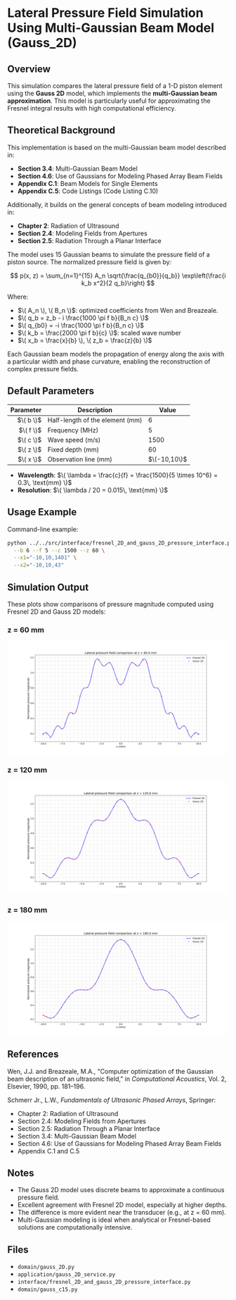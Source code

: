 # Lateral Pressure Field Simulation Using Multi-Gaussian Beam Model (Gauss_2D)

## Overview

This simulation compares the lateral pressure field of a 1-D piston element using the **Gauss 2D** model, which implements the **multi-Gaussian beam approximation**. This model is particularly useful for approximating the Fresnel integral results with high computational efficiency.

## Theoretical Background

This implementation is based on the multi-Gaussian beam model described in:

- **Section 3.4**: Multi-Gaussian Beam Model  
- **Section 4.6**: Use of Gaussians for Modeling Phased Array Beam Fields  
- **Appendix C.1**: Beam Models for Single Elements  
- **Appendix C.5**: Code Listings (Code Listing C.10)

Additionally, it builds on the general concepts of beam modeling introduced in:

- **Chapter 2**: Radiation of Ultrasound
- **Section 2.4**: Modeling Fields from Apertures
- **Section 2.5**: Radiation Through a Planar Interface

The model uses 15 Gaussian beams to simulate the pressure field of a piston source. The normalized pressure field is given by:

$$
p(x, z) = \sum_{n=1}^{15} A_n \sqrt{\frac{q_{b0}}{q_b}} \exp\left(\frac{i k_b x^2}{2 q_b}\right)
$$

Where:

- $\( A_n \), \( B_n \)$: optimized coefficients from Wen and Breazeale.
- $\( q_b = z_b - i \frac{1000 \pi f b}{B_n c} \)$
- $\( q_{b0} = -i \frac{1000 \pi f b}{B_n c} \)$
- $\( k_b = \frac{2000 \pi f b}{c} \)$: scaled wave number
- $\( x_b = \frac{x}{b} \), \( z_b = \frac{z}{b} \)$

Each Gaussian beam models the propagation of energy along the axis with a particular width and phase curvature, enabling the reconstruction of complex pressure fields.

## Default Parameters

| Parameter | Description                        | Value       |
|----------:|------------------------------------|-------------|
| $\( b \)$   | Half-length of the element (mm)    | 6           |
| $\( f \)$   | Frequency (MHz)                   | 5           |
| $\( c \)$   | Wave speed (m/s)                  | 1500        |
| $\( z \)$   | Fixed depth (mm)                  | 60          |
| $\( x \)$   | Observation line (mm)             | $\(-10,10\)$  |

- **Wavelength**: $\( \lambda = \frac{c}{f} = \frac{1500}{5 \times 10^6} = 0.3\, \text{mm} \)$
- **Resolution**: $\( \lambda / 20 = 0.015\, \text{mm} \)$

## Usage Example

Command-line example:

```bash
python ../../src/interface/fresnel_2D_and_gauss_2D_pressure_interface.py \
  --b 6 --f 5 --c 1500 --z 60 \
  --x1="-10,10,1401" \
  --x2="-10,10,43"
```

## Simulation Output

These plots show comparisons of pressure magnitude computed using Fresnel 2D and Gauss 2D models:

### z = 60 mm

![z=60](../../examples/figures/Lateral_pressure_field_comparison_fresnel_gauss_z60.png)

### z = 120 mm

![z=120](../../examples/figures/Lateral_pressure_field_comparison_fresnel_gauss_z120.png)

### z = 180 mm

![z=180](../../examples/figures/Lateral_pressure_field_comparison_fresnel_gauss_z180.png)

## References

Wen, J.J. and Breazeale, M.A., "Computer optimization of the Gaussian beam description of an ultrasonic field," in *Computational Acoustics*, Vol. 2, Elsevier, 1990, pp. 181–196.

Schmerr Jr., L.W., *Fundamentals of Ultrasonic Phased Arrays*, Springer:

- Chapter 2: Radiation of Ultrasound
- Section 2.4: Modeling Fields from Apertures
- Section 2.5: Radiation Through a Planar Interface
- Section 3.4: Multi-Gaussian Beam Model
- Section 4.6: Use of Gaussians for Modeling Phased Array Beam Fields
- Appendix C.1 and C.5

## Notes

- The Gauss 2D model uses discrete beams to approximate a continuous pressure field.
- Excellent agreement with Fresnel 2D model, especially at higher depths.
- The difference is more evident near the transducer (e.g., at z = 60 mm).
- Multi-Gaussian modeling is ideal when analytical or Fresnel-based solutions are computationally intensive.

## Files

- `domain/gauss_2D.py`
- `application/gauss_2D_service.py`
- `interface/fresnel_2D_and_gauss_2D_pressure_interface.py`
- `domain/gauss_c15.py`
